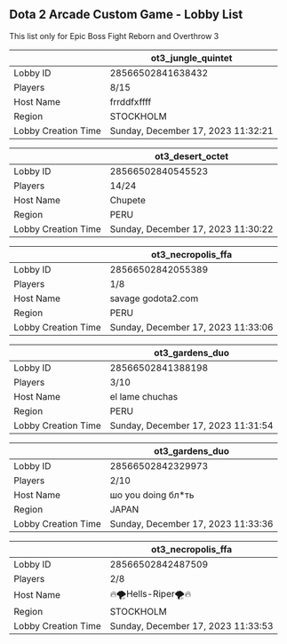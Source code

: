 ## Dota 2 Arcade Custom Game - Lobby List

This list only for Epic Boss Fight Reborn and Overthrow 3

|  | ot3_jungle_quintet |
| ------ | ------ |
| Lobby ID | 28566502841638432 |
| Players | 8/15 |
| Host Name | frrddfxffff |
| Region | STOCKHOLM |
| Lobby Creation Time | Sunday, December 17, 2023 11:32:21 |


|  | ot3_desert_octet |
| ------ | ------ |
| Lobby ID | 28566502840545523 |
| Players | 14/24 |
| Host Name | Chupete |
| Region | PERU |
| Lobby Creation Time | Sunday, December 17, 2023 11:30:22 |


|  | ot3_necropolis_ffa |
| ------ | ------ |
| Lobby ID | 28566502842055389 |
| Players | 1/8 |
| Host Name | savage godota2.com |
| Region | PERU |
| Lobby Creation Time | Sunday, December 17, 2023 11:33:06 |


|  | ot3_gardens_duo |
| ------ | ------ |
| Lobby ID | 28566502841388198 |
| Players | 3/10 |
| Host Name | el lame chuchas |
| Region | PERU |
| Lobby Creation Time | Sunday, December 17, 2023 11:31:54 |


|  | ot3_gardens_duo |
| ------ | ------ |
| Lobby ID | 28566502842329973 |
| Players | 2/10 |
| Host Name | шо you doing бл*ть |
| Region | JAPAN |
| Lobby Creation Time | Sunday, December 17, 2023 11:33:36 |


|  | ot3_necropolis_ffa |
| ------ | ------ |
| Lobby ID | 28566502842487509 |
| Players | 2/8 |
| Host Name | 🔥🌪Hells-Riper🌪🔥 |
| Region | STOCKHOLM |
| Lobby Creation Time | Sunday, December 17, 2023 11:33:53 |


